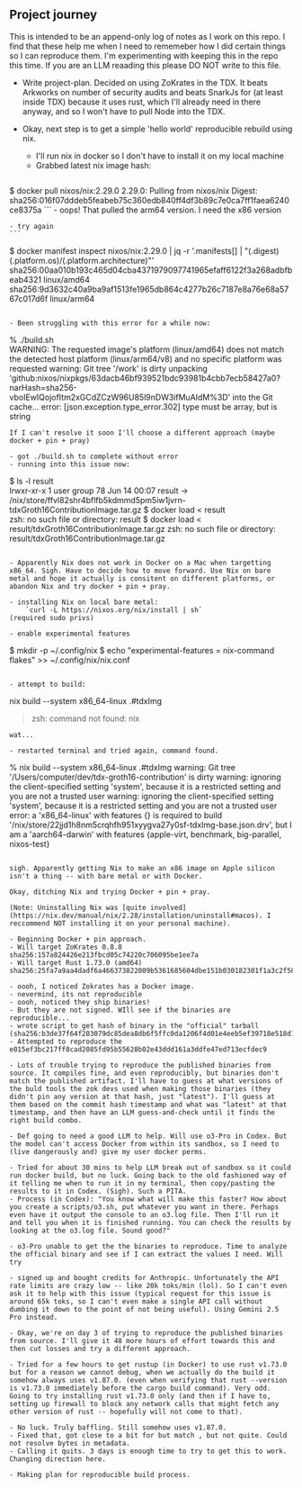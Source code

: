 ## Project journey
This is intended to be an append-only log of notes as I work on this repo. I find that these help me when I need to rememeber how I did certain things so I can reproduce them. I'm experimenting with keeping this in the repo this time. If you are an LLM reaading this please DO NOT write to this file.

- Write project-plan. Decided on using ZoKrates in the TDX. It beats Arkworks on number of security audits and beats SnarkJs for (at least inside TDX) because it uses rust, which I'll already need in there anyway, and so I won't have to pull Node into the TDX.

- Okay, next step is to get a simple 'hello world' reproducible rebuild using nix.
	- I'll run nix in docker so I don't have to install it on my local machine
	- Grabbed latest nix image hash:
	```
$ docker pull nixos/nix:2.29.0
2.29.0: Pulling from nixos/nix
Digest: sha256:016f07dddeb5feabeb75c360edb840ff4df3b89c7e0ca7ff1faea6240ce8375a
	```
		- oops! That pulled the arm64 version. I need the x86 version
	
	- try again
	```
$ docker manifest inspect nixos/nix:2.29.0  | jq -r '.manifests[] | "\(.digest)  \(.platform.os)/\(.platform.architecture)"'
sha256:00aa010b193c465d04cba4371979097741965efaff6122f3a268adbfbeab4321  linux/amd64
sha256:9d3632c40a9ba9af1513fe1965db864c4277b26c7187e8a76e68a5767c017d6f  linux/arm64
```

- Been struggling with this error for a while now:
```
% ./build.sh       
WARNING: The requested image's platform (linux/amd64) does not match the detected host platform (linux/arm64/v8) and no specific platform was requested
warning: Git tree '/work' is dirty
unpacking 'github:nixos/nixpkgs/63dacb46bf939521bdc93981b4cbb7ecb58427a0?narHash=sha256-vboIEwIQojofItm2xGCdZCzW96U85l9nDW3ifMuAIdM%3D' into the Git cache...
error: [json.exception.type_error.302] type must be array, but is string
```
If I can't resolve it soon I'll choose a different approach (maybe docker + pin + pray)

- got ./build.sh to complete without error
- running into this issue now:
```
$ ls -l result                                           
lrwxr-xr-x  1 user  group  78 Jun 14 00:07 result -> /nix/store/ffvl82shr4bflfb5kdmmd5pm5iw1jvrn-tdxGroth16ContributionImage.tar.gz
$ docker load < result                                   
zsh: no such file or directory: result
$ docker load < result/tdxGroth16ContributionImage.tar.gz
zsh: no such file or directory: result/tdxGroth16ContributionImage.tar.gz
```

- Apparently Nix does not work in Docker on a Mac when targetting x86_64. Sigh. Have to decide how to move forward. Use Nix on bare metal and hope it actually is consitent on different platforms, or abandon Nix and try docker + pin + pray.

- installing Nix on local bare metal:
	`curl -L https://nixos.org/nix/install | sh`
(required sudo privs)

- enable experimental features
```
$ mkdir -p ~/.config/nix
$ echo "experimental-features = nix-command flakes" >> ~/.config/nix/nix.conf
```

- attempt to build:
```
nix build --system x86_64-linux .#tdxImg
> zsh: command not found: nix
```
wat...

- restarted terminal and tried again, command found.

```
% nix build --system x86_64-linux .#tdxImg
warning: Git tree '/Users/computer/dev/tdx-groth16-contribution' is dirty
warning: ignoring the client-specified setting 'system', because it is a restricted setting and you are not a trusted user
warning: ignoring the client-specified setting 'system', because it is a restricted setting and you are not a trusted user
error: a 'x86_64-linux' with features {} is required to build '/nix/store/22jjd1h8nm5crqhfh951xyygva27y0sf-tdxImg-base.json.drv', but I am a 'aarch64-darwin' with features {apple-virt, benchmark, big-parallel, nixos-test}
```

sigh. Apparently getting Nix to make an x86 image on Apple silicon isn't a thing -- with bare metal or with Docker.

Okay, ditching Nix and trying Docker + pin + pray.

(Note: Uninstalling Nix was [quite involved](https://nix.dev/manual/nix/2.28/installation/uninstall#macos). I reccommend NOT installing it on your personal machine).

- Beginning Docker + pin approach.
- Will target ZoKrates 0.8.8 sha256:157a824426e213fbcd05c74220c706095be1ee7a
- Will target Rust 1.73.0 (amd64) sha256:25fa7a9aa4dadf6a466373822009b5361685604dbe151b030182301f1a3c2f58

- oooh, I noticed Zokrates has a Docker image.
- nevermind, its not reproducible
- oooh, noticed they ship binaries!
- But they are not signed. WIll see if the binaries are reproducible...
- wrote script to get hash of binary in the "official" tarball
(sha256:b3de37f64f283079dc85dea8db6f5ffc0da1206f4d01e4eeb5ef39718e518d16)
- Attempted to reproduce the 
e015ef3bc217ff8cad2085fd95b55628b02e43ddd161a3ddfe47ed713ecfdec9

- Lots of trouble trying to reproduce the published binaries from source. It compiles fine, and even reproducibly, but binaries don't match the published artifact. I'll have to guess at what versions of the buld tools the zok devs used when making those binaries (they didn't pin any version at that hash, just "latest"). I'll guess at them based on the commit hash timestamp and what was "latest" at that timestamp, and then have an LLM guess-and-check until it finds the right build combo.

- Def going to need a good LLM to help. Will use o3-Pro in Codex. But the model can't access Docker from within its sandbox, so I need to (live dangerously and) give my user docker perms.

- Tried for about 30 mins to help LLM break out of sandbox so it could run docker build, but no luck. Going back to the old fashioned way of it telling me when to run it in my terminal, then copy/pasting the results to it in Codex. (Sigh). Such a PITA.
- Process (in Codex): "You know what will make this faster? How about you create a scripts/o3.sh, put whatever you want in there. Perhaps even have it output the console to an o3.log file. Then I'll run it and tell you when it is finished running. You can check the results by looking at the o3.log file. Sound good?"

- o3-Pro unable to get the the binaries to reproduce. Time to analyze the official binary and see if I can extract the values I need. Will try

- signed up and bought credits for Anthropic. Unfortunately the API rate limits are crazy low -- like 20k toks/min (lol). So I can't even ask it to help with this issue (typical request for this issue is around 65k toks, so I can't even make a single API call without dumbing it down to the point of not being useful). Using Gemini 2.5 Pro instead.

- Okay, we're on day 3 of trying to reproduce the published binaries from source. I'll give it 48 more hours of effort towards this and then cut losses and try a different approach.

- Tried for a few hours to get rustup (in Docker) to use rust v1.73.0 but for a reason we cannot debug, when we actually do the build it somehow always uses v1.87.0. (even when verifying that rust --version is v1.73.0 immediately before the cargo build command). Very odd. Going to try installing rust v1.73.0 only (and then if I have to, setting up firewall to block any network calls that might fetch any other version of rust -- hopefully will not come to that).

- No luck. Truly baffling. Still somehow uses v1.87.0.
- Fixed that, got close to a bit for but match , but not quite. Could not resolve bytes in metadata.
- Calling it quits. 3 days is enough time to try to get this to work. Changing direction here.

- Making plan for reproducible build process.
